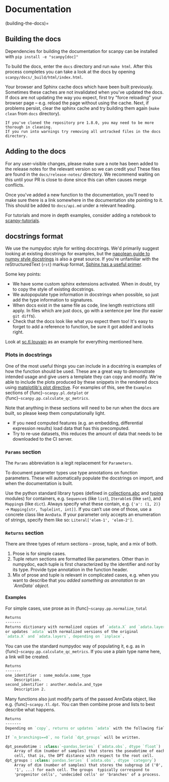 # Documentation

(building-the-docs)=

## Building the docs

Dependencies for building the documentation for scanpy can be installed with `pip install -e "scanpy[doc]"`

To build the docs, enter the `docs` directory and run `make html`. After this process completes you can take a look at the docs by opening `scanpy/docs/_build/html/index.html`.

Your browser and Sphinx cache docs which have been built previously.
Sometimes these caches are not invalidated when you've updated the docs.
If docs are not updating the way you expect, first try "force reloading" your browser page – e.g. reload the page without using the cache.
Next, if problems persist, clear the sphinx cache and try building them again (`make clean` from `docs` directory).

```{note}
If you've cloned the repository pre 1.8.0, you may need to be more thorough in cleaning.
If you run into warnings try removing all untracked files in the docs directory.
```

## Adding to the docs

For any user-visible changes, please make sure a note has been added to the release notes for the relevant version so we can credit you!
These files are found in the `docs/release-notes/` directory.
We recommend waiting on this until your PR is close to done since this can often causes merge conflicts.

Once you've added a new function to the documentation, you'll need to make sure there is a link somewhere in the documentation site pointing to it.
This should be added to `docs/api.md` under a relevant heading.

For tutorials and more in depth examples, consider adding a notebook to [scanpy-tutorials](https://github.com/scverse/scanpy-tutorials/).

## docstrings format

We use the numpydoc style for writing docstrings.
We'd primarily suggest looking at existing docstrings for examples, but the [napolean guide to numpy style docstrings](https://sphinxcontrib-napoleon.readthedocs.io/en/latest/example_numpy.html#example-numpy) is also a great source.
If you're unfamiliar with the reStructuredText (`rst`) markup format, [Sphinx has a useful primer](https://www.sphinx-doc.org/en/master/usage/restructuredtext/basics.html).

Some key points:

- We have some custom sphinx extensions activated. When in doubt, try to copy the style of existing docstrings.
- We autopopulate type information in docstrings when possible, so just add the type information to signatures.
- When docs exist in the same file as code, line length restrictions still apply. In files which are just docs, go with a sentence per line (for easier `git diff`s).
- Check that the docs look like what you expect them too! It's easy to forget to add a reference to function, be sure it got added and looks right.

Look at [sc.tl.louvain](https://github.com/scverse/scanpy/blob/a811fee0ef44fcaecbde0cad6336336bce649484/scanpy/tools/_louvain.py#L22-L90) as an example for everything mentioned here.

### Plots in docstrings

One of the most useful things you can include in a docstring is examples of how the function should be used.
These are a great way to demonstrate intended usage and give users a template they can copy and modify.
We're able to include the plots produced by these snippets in the rendered docs using [matplotlib's plot directive](https://matplotlib.org/devel/plot_directive.html).
For examples of this, see the `Examples` sections of {func}`~scanpy.pl.dotplot` or {func}`~scanpy.pp.calculate_qc_metrics`.

Note that anything in these sections will need to be run when the docs are built, so please keep them computationally light.

- If you need computed features (e.g. an embedding, differential expression results) load data that has this precomputed.
- Try to re-use datasets, this reduces the amount of data that needs to be downloaded to the CI server.

### `Params` section

The `Params` abbreviation is a legit replacement for `Parameters`.

To document parameter types use type annotations on function parameters.
These will automatically populate the docstrings on import, and when the documentation is built.

Use the python standard library types (defined in [collections.abc](https://docs.python.org/3/library/collections.abc.html) and [typing](https://docs.python.org/3/library/typing.html) modules) for containers, e.g. `Sequence`s (like `list`), `Iterable`s (like `set`), and `Mapping`s (like `dict`).
Always specify what these contain, e.g. `{'a': (1, 2)}` → `Mapping[str, Tuple[int, int]]`.
If you can’t use one of those, use a concrete class like `AnnData`.
If your parameter only accepts an enumeration of strings, specify them like so: `Literal['elem-1', 'elem-2']`.

### `Returns` section

There are three types of return sections – prose, tuple, and a mix of both.

1. Prose is for simple cases.
2. Tuple return sections are formatted like parameters. Other than in numpydoc, each tuple is first characterized by the identifier and *not* by its type. Provide type annotation in the function header.
3. Mix of prose and tuple is relevant in complicated cases, e.g. when you want to describe that you *added something as annotation to an \`AnnData\` object*.

#### Examples

For simple cases, use prose as in
{func}`~scanpy.pp.normalize_total`

```rst
Returns
-------
Returns dictionary with normalized copies of `adata.X` and `adata.layers`
or updates `adata` with normalized versions of the original
`adata.X` and `adata.layers`, depending on `inplace`.
```

You can use the standard numpydoc way of populating it, e.g. as in
{func}`~scanpy.pp.calculate_qc_metrics`.
If you use a plain type name here, a link will be created.

```rst
Returns
-------
one_identifier : some_module.some_type
    Description.
second_identifier : another.module.and_type
    Description 2.
```

Many functions also just modify parts of the passed AnnData object, like e.g. {func}`~scanpy.tl.dpt`.
You can then combine prose and lists to best describe what happens.

```rst
Returns
-------
Depending on `copy`, returns or updates `adata` with the following fields.

If `n_branchings==0`, no field `dpt_groups` will be written.

dpt_pseudotime : :class:`~pandas.Series` (`adata.obs`, dtype `float`)
    Array of dim (number of samples) that stores the pseudotime of each
    cell, that is, the DPT distance with respect to the root cell.
dpt_groups : :class:`pandas.Series` (`adata.obs`, dtype `category`)
    Array of dim (number of samples) that stores the subgroup id ('0',
    '1', ...) for each cell. The groups  typically correspond to
    'progenitor cells', 'undecided cells' or 'branches' of a process.
```
